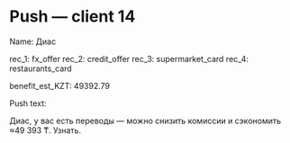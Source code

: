 # Push — client 14

Name: Диас

rec_1: fx_offer
rec_2: credit_offer
rec_3: supermarket_card
rec_4: restaurants_card

benefit_est_KZT: 49392.79

Push text:

Диас, у вас есть переводы — можно снизить комиссии и сэкономить ≈49 393 ₸. Узнать.

